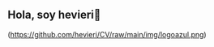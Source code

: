## Hola, soy hevieri👋

(https://github.com/hevieri/CV/raw/main/img/logoazul.png)

<!--
**hevieri/hevieri** is a ✨ _special_ ✨ repository because its `README.md` (this file) appears on your GitHub profile.
![Code Quality](https://img.shields.io/codeclimate/quality/grade/hevieri/readme)

Here are some ideas to get you started:

- 🔭 I’m currently working on ...
- 🌱 I’m currently learning ...
- 👯 I’m looking to collaborate on ...
- 🤔 I’m looking for help with ...
- 💬 Ask me about ...
- 📫 How to reach me: ...
- 😄 Pronouns: ...
- ⚡ Fun fact: ...
-->
